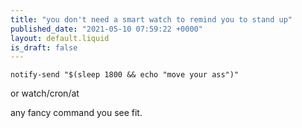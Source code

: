 ```yaml
---
title: "you don't need a smart watch to remind you to stand up"
published_date: "2021-05-10 07:59:22 +0000"
layout: default.liquid
is_draft: false
---
```

`notify-send "$(sleep 1800 && echo "move your ass")"`

or watch/cron/at

any fancy command you see fit.
